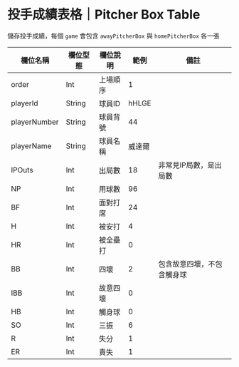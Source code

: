 # 投手成績表格｜Pitcher Box Table
儲存投手成績，每個 `game` 會包含 `awayPitcherBox` 與 `homePitcherBox` 各一張

| 欄位名稱 | 欄位型態 | 欄位說明 | 範例 | 備註 |
| - | - | - | - | - |
| order | Int | 上場順序 | 1 |  |
| playerId | String | 球員ID | hHLGE |  |
| playerNumber | String | 球員背號 | 44 |  |
| playerName | String | 球員名稱 | 威達爾 |  |
| IPOuts | Int | 出局數 | 18 | 非常見IP局數，是出局數 |
| NP | Int | 用球數 | 96 |  |
| BF | Int | 面對打席 | 24 |  |
| H | Int | 被安打 | 4 |  |
| HR | Int | 被全壘打 | 0 |  |
| BB | Int | 四壞 | 2 | 包含故意四壞，不包含觸身球 |
| IBB | Int | 故意四壞 | 0 |  |
| HB | Int | 觸身球 | 0 |  |
| SO | Int | 三振 | 6 |  |
| R | Int | 失分 | 1 |  |
| ER | Int | 責失 | 1 |  |

